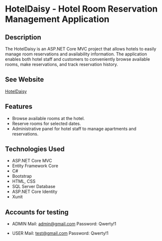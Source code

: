 # HotelDaisy - Hotel Room Reservation Management Application

## Description
The HotelDaisy is an ASP.NET Core MVC project that allows hotels to easily manage room reservations and availability information. The application enables both hotel staff and customers to conveniently browse available rooms, make reservations, and track reservation history.

## See Website

[HotelDaisy](http://kladlen-001-site1.etempurl.com/)

## Features

- Browse available rooms at the hotel.
- Reserve rooms for selected dates.
- Administrative panel for hotel staff to manage apartments and reservations.

## Technologies Used

- ASP.NET Core MVC
- Entity Framework Core
- C#
- Bootstrap
- HTML, CSS
- SQL Server Database
- ASP.NET Core Identity
- Xunit

## Accounts for testing

- ADMIN
Mail: admin@gmail.com
Password: Qwerty!1

- USER
Mail: test@gmail.com
Password: Qwerty!1
